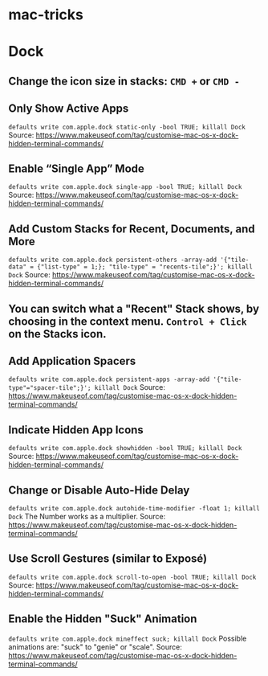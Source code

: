 # mac-tricks





# Dock

## Change the icon size in stacks: `CMD +` or `CMD -`

## Only Show Active Apps
`defaults write com.apple.dock static-only -bool TRUE; killall Dock`
Source: https://www.makeuseof.com/tag/customise-mac-os-x-dock-hidden-terminal-commands/

## Enable “Single App” Mode
`defaults write com.apple.dock single-app -bool TRUE; killall Dock`
Source: https://www.makeuseof.com/tag/customise-mac-os-x-dock-hidden-terminal-commands/

## Add Custom Stacks for Recent, Documents, and More
`defaults write com.apple.dock persistent-others -array-add '{"tile-data" = {"list-type" = 1;}; "tile-type" = "recents-tile";}'; killall Dock`
Source: https://www.makeuseof.com/tag/customise-mac-os-x-dock-hidden-terminal-commands/

## You can switch what a "Recent" Stack shows, by choosing in the context menu. `Control + Click` on the Stacks icon.

## Add Application Spacers
`defaults write com.apple.dock persistent-apps -array-add '{"tile-type"="spacer-tile";}'; killall Dock`
Source: https://www.makeuseof.com/tag/customise-mac-os-x-dock-hidden-terminal-commands/

## Indicate Hidden App Icons
`defaults write com.apple.dock showhidden -bool TRUE; killall Dock`
Source: https://www.makeuseof.com/tag/customise-mac-os-x-dock-hidden-terminal-commands/

## Change or Disable Auto-Hide Delay
`defaults write com.apple.dock autohide-time-modifier -float 1; killall Dock`
The Number works as a multiplier.
Source: https://www.makeuseof.com/tag/customise-mac-os-x-dock-hidden-terminal-commands/

## Use Scroll Gestures (similar to Exposé)
`defaults write com.apple.dock scroll-to-open -bool TRUE; killall Dock`
Source: https://www.makeuseof.com/tag/customise-mac-os-x-dock-hidden-terminal-commands/

## Enable the Hidden "Suck" Animation
`defaults write com.apple.dock mineffect suck; killall Dock`
Possible animations are: "suck" to "genie" or "scale".
Source: https://www.makeuseof.com/tag/customise-mac-os-x-dock-hidden-terminal-commands/

